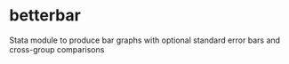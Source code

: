 # betterbar
Stata module to produce bar graphs with optional standard error bars and cross-group comparisons
